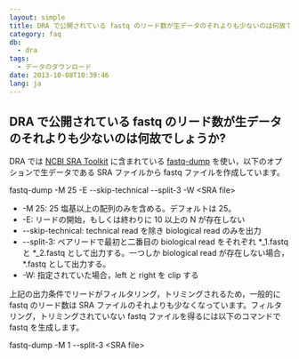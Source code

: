 ```yaml
---
layout: simple
title: DRA で公開されている fastq のリード数が生データのそれよりも少ないのは何故でしょうか?
category: faq
db:
  - dra
tags: 
  - データのダウンロード
date: 2013-10-08T10:39:46
lang: ja
---
```


## DRA で公開されている fastq のリード数が生データのそれよりも少ないのは何故でしょうか?

<p>DRA では <a href="http://trace.ncbi.nlm.nih.gov/Traces/sra/sra.cgi?view=toolkit_doc">NCBI SRA Toolkit</a> に含まれている <a href="http://trace.ncbi.nlm.nih.gov/Traces/sra/sra.cgi?view=toolkit_doc&amp;f=fastq-dump">fastq-dump</a> を使い，以下のオプションで生データである SRA ファイルから fastq ファイルを作成しています。</p>
<p class="code break">fastq-dump -M 25 -E --skip-technical --split-3 -W <span class="italic">&lt;SRA file&gt;</span></p>
<div class="sub_index">
  <ul>
    <li>-M 25: 25 塩基以上の配列のみを含める。デフォルトは 25。</li>
    <li>-E: リードの開始，もしくは終わりに 10 以上の N が存在しない</li>
    <li>--skip-technical: technical read を除き biological read のみを出力</li>
    <li>--split-3: ペアリードで最初と二番目の biological read をそれぞれ *_1.fastq と *_2.fastq として出力する。一つしか biological read が存在しない場合，*.fastq として出力する。</li>
    <li>-W: 指定されていた場合，left と right を clip する</li>
  </ul>
</div>
<!-- .sub_index -->
<p>上記の出力条件でリードがフィルタリング，トリミングされるため，一般的に fastq のリード数は SRA ファイルのそれよりも少なくなっています。フィルタリング，トリミングされていない fastq ファイルを得るには以下のコマンドで fastq を生成します。</p>
<p class="code break">fastq-dump -M 1 --split-3 <span class="italic">&lt;SRA file&gt;</span></p>